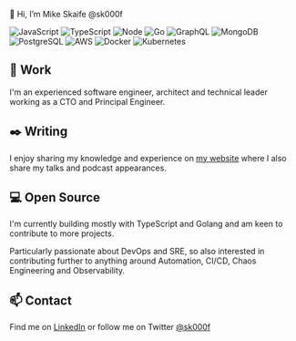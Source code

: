 :wave: Hi, I’m Mike Skaife @sk000f

![JavaScript](https://img.shields.io/badge/-JavaScript-444444?logo=javascript)
![TypeScript](https://img.shields.io/badge/-TypeScript-444444?logo=typescript)
![Node](https://img.shields.io/badge/-Node.js-444444?logo=node.js)
![Go](https://img.shields.io/badge/-Go-444444?logo=go)
![GraphQL](https://img.shields.io/badge/-GraphQL-444444?logo=graphql)
![MongoDB](https://img.shields.io/badge/-MongoDB-444444?logo=mongodb)
![PostgreSQL](https://img.shields.io/badge/-PostgreSQL-444444?logo=postgresql)
![AWS](https://img.shields.io/badge/-AmazonWebServices-444444?logo=amazonwebservices)
![Docker](https://img.shields.io/badge/-Docker-444444?logo=docker)
![Kubernetes](https://img.shields.io/badge/-Kubernetes-444444?logo=kubernetes)

## :office: Work

I'm an experienced software engineer, architect and technical leader working as a CTO and Principal Engineer.

## :black_nib: Writing

I enjoy sharing my knowledge and experience on [my website](https://mikeskaife.com) where I also share my talks and podcast appearances.

## :computer: Open Source

I'm currently building mostly with TypeScript and Golang and am keen to contribute to more projects.

Particularly passionate about DevOps and SRE, so also interested in contributing further to anything around Automation, CI/CD, Chaos Engineering and Observability.

## :mailbox: Contact

Find me on [LinkedIn](http://linkedin.com/in/mikeskaife) or follow me on Twitter [@sk000f](https://twitter.com/sk000f) 
